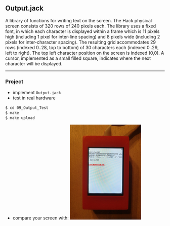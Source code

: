 ## Output.jack

A library of functions for writing text on the screen.
The Hack physical screen consists of 320 rows of 240 pixels each. The library uses a fixed font, in which each character is displayed within a frame which is 11 pixels high (including 1 pixel for inter-line spacing) and 8 pixels wide (including 2 pixels for inter-character spacing). The resulting grid accommodates 29 rows (indexed 0..28, top to bottom) of 30 characters each (indexed 0..29, left to right). The top left  character position on the screen is indexed (0,0). A cursor, implemented as a small filled square, indicates where the next character will be displayed.

***

### Project

* implement `Output.jack`
* test in real hardware

```
$ cd 09_Output_Test
$ make
$ make upload
```

* compare your screen with:
  ![loading-ag-118](output.png)